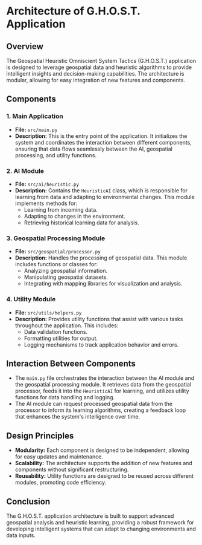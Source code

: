 # Architecture of G.H.O.S.T. Application

## Overview
The Geospatial Heuristic Omniscient System Tactics (G.H.O.S.T.) application is designed to leverage geospatial data and heuristic algorithms to provide intelligent insights and decision-making capabilities. The architecture is modular, allowing for easy integration of new features and components.

## Components

### 1. Main Application
- **File:** `src/main.py`
- **Description:** This is the entry point of the application. It initializes the system and coordinates the interaction between different components, ensuring that data flows seamlessly between the AI, geospatial processing, and utility functions.

### 2. AI Module
- **File:** `src/ai/heuristic.py`
- **Description:** Contains the `HeuristicAI` class, which is responsible for learning from data and adapting to environmental changes. This module implements methods for:
  - Learning from incoming data.
  - Adapting to changes in the environment.
  - Retrieving historical learning data for analysis.

### 3. Geospatial Processing Module
- **File:** `src/geospatial/processor.py`
- **Description:** Handles the processing of geospatial data. This module includes functions or classes for:
  - Analyzing geospatial information.
  - Manipulating geospatial datasets.
  - Integrating with mapping libraries for visualization and analysis.

### 4. Utility Module
- **File:** `src/utils/helpers.py`
- **Description:** Provides utility functions that assist with various tasks throughout the application. This includes:
  - Data validation functions.
  - Formatting utilities for output.
  - Logging mechanisms to track application behavior and errors.

## Interaction Between Components
- The `main.py` file orchestrates the interaction between the AI module and the geospatial processing module. It retrieves data from the geospatial processor, feeds it into the `HeuristicAI` for learning, and utilizes utility functions for data handling and logging.
- The AI module can request processed geospatial data from the processor to inform its learning algorithms, creating a feedback loop that enhances the system's intelligence over time.

## Design Principles
- **Modularity:** Each component is designed to be independent, allowing for easy updates and maintenance.
- **Scalability:** The architecture supports the addition of new features and components without significant restructuring.
- **Reusability:** Utility functions are designed to be reused across different modules, promoting code efficiency.

## Conclusion
The G.H.O.S.T. application architecture is built to support advanced geospatial analysis and heuristic learning, providing a robust framework for developing intelligent systems that can adapt to changing environments and data inputs.
